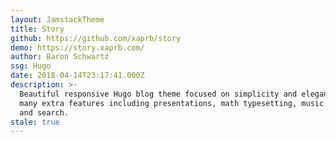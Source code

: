 ```yaml
---
layout: JamstackTheme
title: Story
github: https://github.com/xaprb/story
demo: https://story.xaprb.com/
author: Baron Schwartz
ssg: Hugo
date: 2018-04-14T23:17:41.000Z
description: >-
  Beautiful responsive Hugo blog theme focused on simplicity and elegance, with
  many extra features including presentations, math typesetting, music notation,
  and search.
stale: true
---
```

